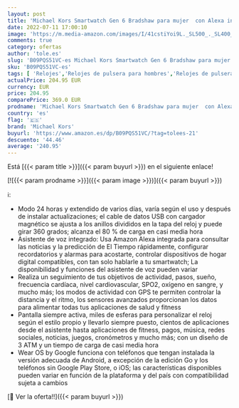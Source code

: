 ```yaml
---
layout: post
title: 'Michael Kors Smartwatch Gen 6 Bradshaw para mujer  con Alexa integrada  de acero inoxidable con brazalete de acero inoxidable  MKT5139'
date: 2022-07-11 17:00:10
image: 'https://m.media-amazon.com/images/I/41cstiYoi9L._SL500_._SL400_.jpg'
comments: true
category: ofertas
author: 'tole.es'
slug: 'B09PQS51VC-es Michael Kors Smartwatch Gen 6 Bradshaw para mujer con...'
sku: 'B09PQS51VC-es'
tags: [ 'Relojes','Relojes de pulsera para hombres','Relojes de pulsera para mujeres','Relojes para hombre','Relojes para mujer','alexa','michael kors','🇪🇸', ]
actualPrice: 204.95 EUR
currency: EUR
price: 204.95
comparePrice: 369.0 EUR
prodname: 'Michael Kors Smartwatch Gen 6 Bradshaw para mujer  con Alexa integrada  de acero inoxidable con brazalete de acero inoxidable  MKT5139'
country: 'es'
flag: '🇪🇸'
brand: 'Michael Kors'
buyurl: 'https://www.amazon.es/dp/B09PQS51VC/?tag=tolees-21'
descuento: '44.46'
average: '240.95'
---
```


Está [{{< param title >}}]({{< param buyurl >}}) en el siguiente enlace!

[![{{< param prodname >}}]({{< param image >}})]({{< param buyurl >}})

ℹ️:

- Modo 24 horas y extendido de varios días, varía según el uso y después de instalar actualizaciones; el cable de datos USB con cargador magnético se ajusta a los anillos divididos en la tapa del reloj y puede girar 360 grados; alcanza el 80 % de carga en casi media hora
- Asistente de voz integrado: Usa Amazon Alexa integrada para consultar las noticias y la predicción de El Tiempo rápidamente, configurar recordatorios y alarmas para acostarte, controlar dispositivos de hogar digital compatibles, con tan solo hablarle a tu smartwatch; La disponibilidad y funciones del asistente de voz pueden variar
- Realiza un seguimiento de tus objetivos de actividad, pasos, sueño, frecuencia cardíaca, nivel cardiovascular, SPO2, oxígeno en sangre, y mucho más; los modos de actividad con GPS te permiten controlar la distancia y el ritmo, los sensores avanzados proporcionan los datos para alimentar todas tus aplicaciones de salud y fitness
- Pantalla siempre activa, miles de esferas para personalizar el reloj según el estilo propio y llevarlo siempre puesto, cientos de aplicaciones desde el asistente hasta aplicaciones de fitness, pagos, música, redes sociales, noticias, juegos, cronómetros y mucho más; con un diseño de 3 ATM y un tiempo de carga de casi media hora
- Wear OS by Google funciona con teléfonos que tengan instalada la versión adecuada de Android, a excepción de la edición Go y los teléfonos sin Google Play Store, o iOS; las características disponibles pueden variar en función de la plataforma y del país con compatibilidad sujeta a cambios

[🛒 Ver la oferta!!]({{< param buyurl >}})
